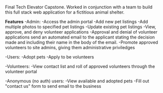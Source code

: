Final Tech Elevator Capstone. 
Worked in conjunction with a team to build this full stack web application for a fictitious animal shelter.

**Features**
 -Admin: 
   -Access the admin portal
   -Add new pet listings
   -Add multiple photos to specified pet listings
   -Update existing pet listings
   -View, approve, and deny volunteer applications
     -Approval and denial of volunteer applications send an automated email to the applicant
      stating the decision made and including their name in the body of the email. 
   -Promote approved volunteers to site admins, giving them administrative priviledges

  -Users:
    -Adopt pets
    -Apply to be volunteers

  -Volunteers: 
    -View contact list and roll of approved volunteers through the volunteer portal

  -Anonymous (no auth) users:
    -View available and adopted pets
    -Fill out "contact us" form to send email to the business

